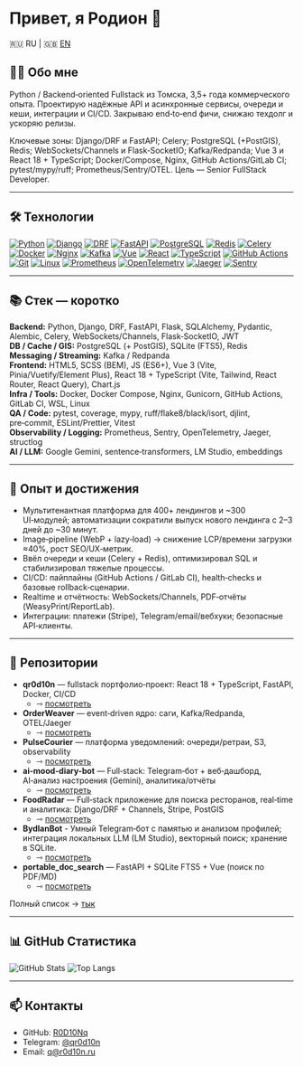 # Привет, я Родион 👋
 🇷🇺 RU | 🇬🇧 [EN](./README.en.md)
 
## 🧑‍💻 Обо мне
Python / Backend‑oriented Fullstack из Томска, 3,5+ года коммерческого опыта. Проектирую надёжные API и асинхронные сервисы, очереди и кеши, интеграции и CI/CD. Закрываю end‑to‑end фичи, снижаю техдолг и ускоряю релизы.

Ключевые зоны: Django/DRF и FastAPI; Celery; PostgreSQL (+PostGIS), Redis; WebSockets/Channels и Flask‑SocketIO; Kafka/Redpanda; Vue 3 и React 18 + TypeScript; Docker/Compose, Nginx, GitHub Actions/GitLab CI; pytest/mypy/ruff; Prometheus/Sentry/OTEL. Цель — Senior FullStack Developer.

---

## 🛠️ Технологии
[![Python](https://img.shields.io/badge/Python-3776AB?style=flat&logo=python&logoColor=white)]()
[![Django](https://img.shields.io/badge/Django-092E20?style=flat&logo=django&logoColor=white)]()
[![DRF](https://img.shields.io/badge/DRF-444?style=flat&logo=django&logoColor=white)]()
[![FastAPI](https://img.shields.io/badge/FastAPI-009688?style=flat&logo=fastapi&logoColor=white)]()
[![PostgreSQL](https://img.shields.io/badge/PostgreSQL-316192?style=flat&logo=postgresql&logoColor=white)]()
[![Redis](https://img.shields.io/badge/Redis-DC382D?style=flat&logo=redis&logoColor=white)]()
[![Celery](https://img.shields.io/badge/Celery-37814A?style=flat)]()
[![Docker](https://img.shields.io/badge/Docker-2496ED?style=flat&logo=docker&logoColor=white)]()
[![Nginx](https://img.shields.io/badge/Nginx-009639?style=flat&logo=nginx&logoColor=white)]()
[![Kafka](https://img.shields.io/badge/Apache%20Kafka-231F20?style=flat&logo=apachekafka&logoColor=white)]()
[![Vue](https://img.shields.io/badge/Vue.js-35495E?style=flat&logo=vuedotjs&logoColor=4FC08D)]()
[![React](https://img.shields.io/badge/React-20232A?style=flat&logo=react&logoColor=61DAFB)]()
[![TypeScript](https://img.shields.io/badge/TypeScript-3178C6?style=flat&logo=typescript&logoColor=white)]()
[![GitHub Actions](https://img.shields.io/badge/GitHub%20Actions-2088FF?style=flat&logo=githubactions&logoColor=white)]()
[![Git](https://img.shields.io/badge/Git-F05032?style=flat&logo=git&logoColor=white)]()
[![Linux](https://img.shields.io/badge/Linux-FCC624?style=flat&logo=linux&logoColor=000000)]()
[![Prometheus](https://img.shields.io/badge/Prometheus-E6522C?style=flat&logo=prometheus&logoColor=white)]()
[![OpenTelemetry](https://img.shields.io/badge/OpenTelemetry-000000?style=flat&logo=opentelemetry&logoColor=white)]()
[![Jaeger](https://img.shields.io/badge/Jaeger-65A30D?style=flat&logo=jaegertracing&logoColor=white)]()
[![Sentry](https://img.shields.io/badge/Sentry-362D59?style=flat&logo=sentry&logoColor=white)]()

---

## 📚 Стек — коротко
**Backend:** Python, Django, DRF, FastAPI, Flask, SQLAlchemy, Pydantic, Alembic, Celery, WebSockets/Channels, Flask‑SocketIO, JWT  
**DB / Cache / GIS:** PostgreSQL (+ PostGIS), SQLite (FTS5), Redis  
**Messaging / Streaming:** Kafka / Redpanda  
**Frontend:** HTML5, SCSS (BEM), JS (ES6+), Vue 3 (Vite, Pinia/Vuetify/Element Plus), React 18 + TypeScript (Vite, Tailwind, React Router, React Query), Chart.js  
**Infra / Tools:** Docker, Docker Compose, Nginx, Gunicorn, GitHub Actions, GitLab CI, WSL, Linux  
**QA / Code:** pytest, coverage, mypy, ruff/flake8/black/isort, djlint, pre‑commit, ESLint/Prettier, Vitest  
**Observability / Logging:** Prometheus, Sentry, OpenTelemetry, Jaeger, structlog  
**AI / LLM:** Google Gemini, sentence‑transformers, LM Studio, embeddings  

---

## 🚀 Опыт и достижения
- Мультитенантная платформа для 400+ лендингов и ~300 UI‑модулей; автоматизации сократили выпуск нового лендинга с 2–3 дней до ~30 минут.  
- Image‑pipeline (WebP + lazy‑load) → снижение LCP/времени загрузки ≈40%, рост SEO/UX‑метрик.  
- Ввёл очереди и кеши (Celery + Redis), оптимизировал SQL и стабилизировал тяжелые процессы.  
- CI/CD: пайплайны (GitHub Actions / GitLab CI), health‑checks и базовые rollback‑сценарии.  
- Realtime и отчётность: WebSockets/Channels, PDF‑отчёты (WeasyPrint/ReportLab).  
- Интеграции: платежи (Stripe), Telegram/email/вебхуки; безопасные API‑клиенты.  

---

## 📂 Репозитории
- **qr0d10n** — fullstack портфолио‑проект: React 18 + TypeScript, FastAPI, Docker, CI/CD 
    - ⇾ [посмотреть](https://github.com/R0D10Nq/qr0d10n)
- **OrderWeaver** — event‑driven ядро: саги, Kafka/Redpanda, OTEL/Jaeger 
    - ⇾ [посмотреть](https://github.com/R0D10Nq/order-weaver)
- **PulseCourier** — платформа уведомлений: очереди/ретраи, S3, observability 
    - ⇾ [посмотреть](https://github.com/R0D10Nq/pulse-courier)
- **ai-mood-diary-bot** — Full‑stack: Telegram‑бот + веб‑дашборд, AI‑анализ настроения (Gemini), аналитика/отчёты 
    - ⇾ [посмотреть](https://github.com/R0D10Nq/ai-mood-diary-bot)
- **FoodRadar** — Full‑stack приложение для поиска ресторанов, real‑time и аналитика: Django/DRF + Channels, Stripe, PostGIS 
    - ⇾ [посмотреть](https://github.com/R0D10Nq/FoodRadar)
- **BydlanBot** - Умный Telegram‑бот с памятью и анализом профилей; интеграция локальных LLM (LM Studio), векторный поиск; хранение в SQLite. 
    - ⇾ [посмотреть](https://github.com/R0D10Nq/BydlanBot)
- **portable_doc_search** — FastAPI + SQLite FTS5 + Vue (поиск по PDF/MD) 
    - ⇾ [посмотреть](https://github.com/R0D10Nq/portable_doc_search)

Полный список → [тык](https://github.com/R0D10Nq?tab=repositories)

---

## 📊 GitHub Статистика
![GitHub Stats](https://github-readme-stats.vercel.app/api?username=R0D10Nq&show_icons=true&theme=dark) 
![Top Langs](https://github-readme-stats.vercel.app/api/top-langs/?username=R0D10Nq&layout=compact&theme=dark)

---

## 📫 Контакты
- GitHub: [R0D10Nq](https://github.com/R0D10Nq)  
- Telegram: [@qr0d10n](https://t.me/qr0d10n)  
- Email: q@r0d10n.ru
